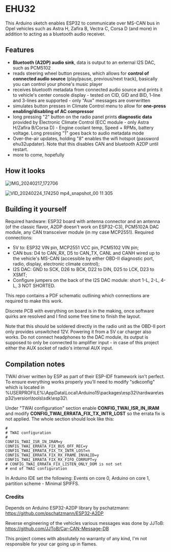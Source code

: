 # **EHU32**

This Arduino sketch enables ESP32 to communicate over MS-CAN bus in Opel vehicles such as Astra H, Zafira B, Vectra C, Corsa D (and more) in addition to acting as a bluetooth audio receiver. 

## Features
- **Bluetooth (A2DP) audio sink**, data is output to an external I2S DAC, such as PCM5102
- reads steering wheel button presses, which allows for **control of connected audio source** (play/pause, previous/next track), basically you can control your phone's music player
- receives bluetooth metadata from connected audio source and prints it to vehicle's center console display - tested on CID, GID and BID, 1-line and 3-lines are supported - only "Aux" messages are overwritten
- simulates button presses in Climate Control menu to allow for **one-press enabling/disabling of AC compressor**
- long pressing "2" button on the radio panel prints **diagnostic data** provided by Electronic Climate Control (ECC module - only Astra H/Zafira B/Corsa D) - Engine coolant temp, Speed + RPMs, battery voltage. Long pressing "1" goes back to audio metadata mode
- Over-the-air updates, holding "8" enables the wifi hotspot (password ehu32updater). Note that this disables CAN and bluetooth A2DP until restart.
- more to come, hopefully

## How it looks
![IMG_20240217_172706](https://github.com/PNKP237/EHU32/assets/153071841/46e31e0d-70b7-423b-9a04-b4522eb96506)

![VID_20240224_174250 mp4_snapshot_00 11 305](https://github.com/PNKP237/EHU32/assets/153071841/030defa7-99e6-42d9-bbc5-f6a6a656e597)

## Building it yourself
Required hardware: ESP32 board with antenna connector and an antenna (of the classic flavor, A2DP doesn't work on ESP32-C3), PCM5102A DAC module, any CAN transceiver module (in my case MCP2551).
Required connections:
- 5V to: ESP32 VIN pin, MCP2551 VCC pin, PCM5102 VIN pin;
- CAN bus: D4 to CAN_RX, D5 to CAN_TX, CANL and CANH wired up to the vehicle's MS-CAN (accessible by either OBD-II diagnostic port, radio, display, electronic climate control);
- I2S DAC: GND to SCK, D26 to BCK, D22 to DIN, D25 to LCK, D23 to XSMT;
- Configure jumpers on the back of the I2S DAC module: short 1-L, 2-L, 4-L, 3 NOT SHORTED.

This repo contains a PDF schematic outlining which connections are required to make this work.

Discrete PCB with everything on board is in the making, once software quirks are resolved and I find some free time to finish the layout.

Note that this should be soldered directly in the radio unit as the OBD-II port only provides unswitched 12V. Powering it from a 5V car charger also works.
Do not connect headphones to the DAC module, its output is supposed to only be connected to amplifier input - in case of this project either the AUX socket of radio's internal AUX input.

## Compilation notes
TWAI driver written by ESP as part of their ESP-IDF framework isn't perfect. To ensure everything works properly you'll need to modify "sdkconfig" which is located in %USERPROFILE%\AppData\Local\Arduino15\packages\esp32\hardware\esp32\version\tools\sdk\esp32\

Under "TWAI configuration" section enable **CONFIG_TWAI_ISR_IN_IRAM** and modify **CONFIG_TWAI_ERRATA_FIX_TX_INTR_LOST** so the errata fix is not applied. The whole section should look like this:
```
#
# TWAI configuration
#
CONFIG_TWAI_ISR_IN_IRAM=y
CONFIG_TWAI_ERRATA_FIX_BUS_OFF_REC=y
CONFIG_TWAI_ERRATA_FIX_TX_INTR_LOST=n
CONFIG_TWAI_ERRATA_FIX_RX_FRAME_INVALID=y
CONFIG_TWAI_ERRATA_FIX_RX_FIFO_CORRUPT=y
# CONFIG_TWAI_ERRATA_FIX_LISTEN_ONLY_DOM is not set
# end of TWAI configuration
```
In Arduino IDE set the following: Events on core 0, Arduino on core 1, partition scheme - Minimal SPIFFS.

### Credits
Depends on Arduino ESP32-A2DP library by pschatzmann: https://github.com/pschatzmann/ESP32-A2DP

Reverse engineering of the vehicles various messages was done by JJToB: https://github.com/JJToB/Car-CAN-Message-DB

This project comes with absolutely no warranty of any kind, I'm not responsible for your car going up in flames.
